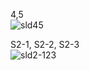 4,5  
![sld45](https://user-images.githubusercontent.com/58851945/161472314-30bd4511-bdd8-4665-b3fe-0ec6f2cf3dcf.png)
  
  
S2-1, S2-2, S2-3  
![sld2-123](https://user-images.githubusercontent.com/58851945/161472093-383e136d-9144-4d00-bd1a-b2e0a4ff608a.png)
